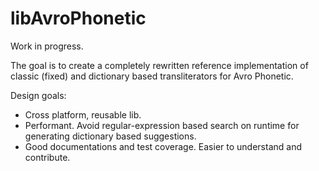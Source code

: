 # libAvroPhonetic

Work in progress.

The goal is to create a completely rewritten reference implementation of classic (fixed) and dictionary based transliterators for Avro Phonetic.

Design goals:
- Cross platform, reusable lib.
- Performant. Avoid regular-expression based search on runtime for generating dictionary based suggestions.
- Good documentations and test coverage. Easier to understand and contribute.

